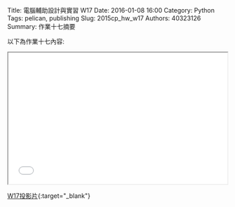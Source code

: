Title: 電腦輔助設計與實習  W17
Date: 2016-01-08 16:00
Category: Python
Tags: pelican, publishing
Slug: 2015cp_hw_w17
Authors: 40323126
Summary: 作業十七摘要

以下為作業十七內容:

<iframe src="40323126_cp_w17.html" width="500" height="300"></iframe>

[W17投影片](40323126_cp_w17.html){:target="_blank"}





